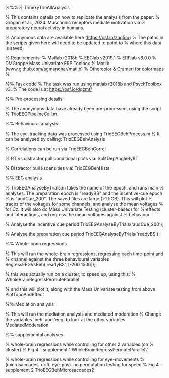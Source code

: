 %%%% TrihexyTrioAllAnalysis

% This contains details on how to replicate the analysis from the paper:
% Grogan et al., 2024. Muscarinic receptors mediate motivation via 
% preparatory neural activity in humans.

% Anonymous data are available here (https://osf.io/zuq5c/)
% The paths in the scripts given here will need to be updated to point to
% where this data is saved.

% Requirements:
% Matlab r2018b
% EEGlab v2019.1
% ERPlab v8.0.0
% DMGroppe Mass Univariate ERP Toolbox
% Matlib (www.github.com/sgmanohar/matlib)
% Othercolor & Crameri for colormaps
% 


%% Task code
% The task was run using matlab r2018b and PsychToolbox v3.
% The code is at https://osf.io/dqzmf/


%% Pre-processing details

% The anonymous data have already been pre-processed, using the script
% TrioEEGPipelineCall.m.

%% Behavioural analysis

% The eye-tracking data was processed using TrioEEGBehProcess.m
% It can be analysed by calling:
TrioEEGBehAnalysis

% Correlations can be run via
TrioEEGBehCorrel

% RT vs distractor pull conditional plots via:
SplitDepAngleByRT

% Distractor pull ksdensities via:
TrioEEGBehHists

%% EEG analysis

% TrioEEGAnalyseByTrials.m takes the name of the epoch, and runs main
% analyses. The preparation epoch is "readyBS" and the incentive-cue epoch
% is "audCue_200". The saved files are large (>1.5GB). This will plot
% traces of the voltages for some channels, and analyse the mean voltages
% for Cz. It will also do Mass Univariate Testing (cluster-based) for
% effects and interactions, and regress the mean voltages against
% behaviour.

% Analyse the incentive cue period
TrioEEGAnalyseByTrials('audCue_200');

% Analyse the preparation cue period
TrioEEGAnalyseByTrials('readyBS');

%% Whole-brain regressions

% This will run the whole-brain regressions, regressing each time-point and
% channel against the three behavioural variables
RegressEEGVsBeh('readyBS', [-200 1500]);

% this was actually run on a cluster, to speed up, using this:
% WholeBrainRegressPermuteParallel

% and this will plot it, along with the Mass Univariate testing from above
PlotTopoAndEffect

%% Mediation analysis

% This will run the mediation analysis and mediated moderation
% Change the variables 'beh' and 'eeg' to look at the other variables
MediatedModeration

%% supplemental analyses

% whole-brain regressions while controlling for other 2 variables (on
% cluster)
% Fig 4 - supplement 1
WholeBrainRegressPermuteParallel2


% whole-brain regressions while controlling for eye-movements
% (microsaccades, drift, eye-pos). no permutation testing for speed
% Fig 4 - supplement 2
TrioEEGBehMicrosaccades2


